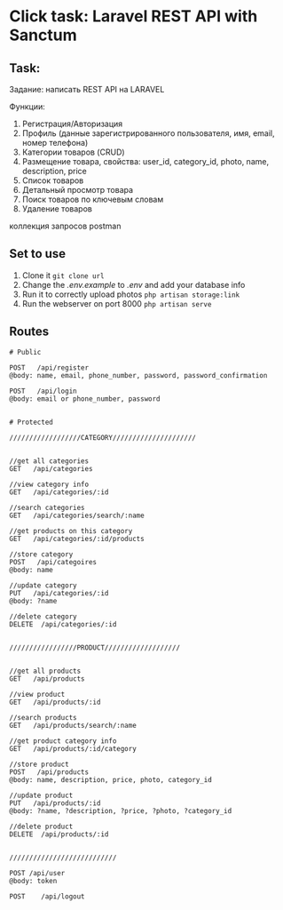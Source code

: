 # Click task: Laravel REST API with Sanctum

## Task:
Задание: написать REST API на LARAVEL

Функции:

1. Регистрация/Авторизация
2. Профиль (данные зарегистрированного пользователя, имя, email, номер телефона)
3. Категории товаров (CRUD)
3. Размещение товара, свойства: user_id, category_id, photo, name, description, price
4. Список товаров
5. Детальный просмотр товара
6. Поиск товаров по ключевым словам
7. Удаление товаров

коллекция запросов postman

## Set to use

1. Clone it ```git clone url```
2. Change the *.env.example* to *.env* and add your database info
3. Run it to correctly upload photos ```php artisan storage:link```
4. Run the webserver on port 8000
```php artisan serve```

## Routes

```
# Public

POST   /api/register
@body: name, email, phone_number, password, password_confirmation

POST   /api/login
@body: email or phone_number, password


# Protected

//////////////////CATEGORY/////////////////////


//get all categories
GET   /api/categories

//view category info
GET   /api/categories/:id

//search categories
GET   /api/categories/search/:name

//get products on this category
GET   /api/categories/:id/products

//store category
POST   /api/categoires
@body: name

//update category
PUT   /api/categories/:id
@body: ?name

//delete category
DELETE  /api/categories/:id


/////////////////PRODUCT///////////////////


//get all products
GET   /api/products

//view product
GET   /api/products/:id

//search products
GET   /api/products/search/:name

//get product category info
GET   /api/products/:id/category

//store product
POST   /api/products
@body: name, description, price, photo, category_id

//update product
PUT   /api/products/:id
@body: ?name, ?description, ?price, ?photo, ?category_id

//delete product
DELETE  /api/products/:id


///////////////////////////

POST /api/user
@body: token

POST    /api/logout
```


